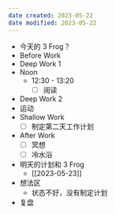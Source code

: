 ```yaml
---
date created: 2023-05-22 
date modified: 2023-05-22
---
```

- 今天的 3 Frog？
- Before Work
- Deep Work 1
- Noon
	- 12:30 - 13:20
		- [ ] 阅读
- Deep Work 2
- 运动
- Shallow Work
	- [ ] 制定第二天工作计划
- After Work
	- [ ] 冥想
	- [ ] 冷水浴
- 明天的计划和 3 Frog
	- [[2023-05-23]]
- 想法区
	- 状态不好，没有制定计划
- 复盘


